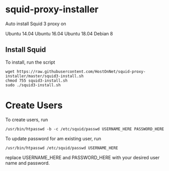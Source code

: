 # squid-proxy-installer

Auto install Squid 3 proxy on

Ubuntu 14.04
Ubuntu 16.04
Ubuntu 18.04
Debian 8 

## Install Squid

To install, run the script

```
wget https://raw.githubusercontent.com/HostOnNet/squid-proxy-installer/master/squid3-install.sh
chmod 755 squid3-install.sh
sudo ./squid3-install.sh
```

# Create Users

To create users, run

```
/usr/bin/htpasswd -b -c /etc/squid/passwd USERNAME_HERE PASSWORD_HERE
```

To update password for am existing user, run

```
/usr/bin/htpasswd /etc/squid/passwd USERNAME_HERE
```


replace USERNAME_HERE and PASSWORD_HERE with your desired user name and password.
